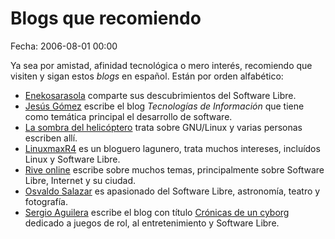 Blogs que recomiendo
====================

Fecha: 2006-08-01 00:00

Ya sea por amistad, afinidad tecnológica o mero interés, recomiendo que visiten y sigan estos _blogs_ en español. Están por orden alfabético:

* [Enekosarasola](http://enekosarasola.ikasle.aeg.es) comparte sus descubrimientos del Software Libre.
* [Jesús Gómez](http://mx-it.blogspot.com/) escribe el blog _Tecnologías de Información_ que tiene como temática principal el desarrollo de software.
* [La sombra del helicóptero](http://www.lasombradelhelicoptero.com/) trata sobre GNU/Linux y varias personas escriben allí.
* [LinuxmaxR4](http://linuxmanr4.com) es un bloguero lagunero, trata muchos intereses, incluídos Linux y Software Libre.
* [Rive online](http://www.riveonline.com) escribe sobre muchos temas, principalmente sobre Software Libre, Internet y su ciudad.
* [Osvaldo Salazar](http://salazarysanchez.com/es) es apasionado del Software Libre, astronomía, teatro y fotografía.
* [Sergio Aguilera](http://sergioaguileramx.github.io/) escribe el blog con título [Crónicas de un cyborg](http://cronicasdeuncyborg.blogspot.com/) dedicado a juegos de rol, al entretenimiento y Software Libre.
